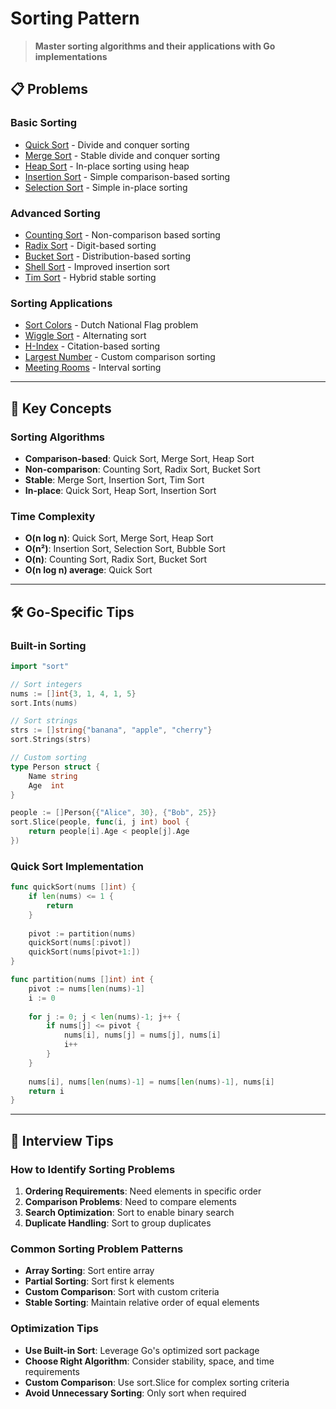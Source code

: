 # Sorting Pattern

> **Master sorting algorithms and their applications with Go implementations**

## 📋 Problems

### **Basic Sorting**
- [Quick Sort](./QuickSort.md) - Divide and conquer sorting
- [Merge Sort](./MergeSort.md) - Stable divide and conquer sorting
- [Heap Sort](./HeapSort.md) - In-place sorting using heap
- [Insertion Sort](./InsertionSort.md) - Simple comparison-based sorting
- [Selection Sort](./SelectionSort.md) - Simple in-place sorting

### **Advanced Sorting**
- [Counting Sort](./CountingSort.md) - Non-comparison based sorting
- [Radix Sort](./RadixSort.md) - Digit-based sorting
- [Bucket Sort](./BucketSort.md) - Distribution-based sorting
- [Shell Sort](./ShellSort.md) - Improved insertion sort
- [Tim Sort](./TimSort.md) - Hybrid stable sorting

### **Sorting Applications**
- [Sort Colors](./SortColors.md) - Dutch National Flag problem
- [Wiggle Sort](./WiggleSort.md) - Alternating sort
- [H-Index](./HIndex.md) - Citation-based sorting
- [Largest Number](./LargestNumber.md) - Custom comparison sorting
- [Meeting Rooms](./MeetingRooms.md) - Interval sorting

---

## 🎯 Key Concepts

### **Sorting Algorithms**
- **Comparison-based**: Quick Sort, Merge Sort, Heap Sort
- **Non-comparison**: Counting Sort, Radix Sort, Bucket Sort
- **Stable**: Merge Sort, Insertion Sort, Tim Sort
- **In-place**: Quick Sort, Heap Sort, Insertion Sort

### **Time Complexity**
- **O(n log n)**: Quick Sort, Merge Sort, Heap Sort
- **O(n²)**: Insertion Sort, Selection Sort, Bubble Sort
- **O(n)**: Counting Sort, Radix Sort, Bucket Sort
- **O(n log n) average**: Quick Sort

---

## 🛠️ Go-Specific Tips

### **Built-in Sorting**
```go
import "sort"

// Sort integers
nums := []int{3, 1, 4, 1, 5}
sort.Ints(nums)

// Sort strings
strs := []string{"banana", "apple", "cherry"}
sort.Strings(strs)

// Custom sorting
type Person struct {
    Name string
    Age  int
}

people := []Person{{"Alice", 30}, {"Bob", 25}}
sort.Slice(people, func(i, j int) bool {
    return people[i].Age < people[j].Age
})
```

### **Quick Sort Implementation**
```go
func quickSort(nums []int) {
    if len(nums) <= 1 {
        return
    }
    
    pivot := partition(nums)
    quickSort(nums[:pivot])
    quickSort(nums[pivot+1:])
}

func partition(nums []int) int {
    pivot := nums[len(nums)-1]
    i := 0
    
    for j := 0; j < len(nums)-1; j++ {
        if nums[j] <= pivot {
            nums[i], nums[j] = nums[j], nums[i]
            i++
        }
    }
    
    nums[i], nums[len(nums)-1] = nums[len(nums)-1], nums[i]
    return i
}
```

---

## 🎯 Interview Tips

### **How to Identify Sorting Problems**
1. **Ordering Requirements**: Need elements in specific order
2. **Comparison Problems**: Need to compare elements
3. **Search Optimization**: Sort to enable binary search
4. **Duplicate Handling**: Sort to group duplicates

### **Common Sorting Problem Patterns**
- **Array Sorting**: Sort entire array
- **Partial Sorting**: Sort first k elements
- **Custom Comparison**: Sort with custom criteria
- **Stable Sorting**: Maintain relative order of equal elements

### **Optimization Tips**
- **Use Built-in Sort**: Leverage Go's optimized sort package
- **Choose Right Algorithm**: Consider stability, space, and time requirements
- **Custom Comparison**: Use sort.Slice for complex sorting criteria
- **Avoid Unnecessary Sorting**: Only sort when required
